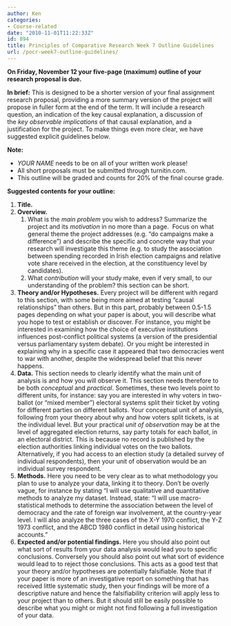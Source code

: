 ```yaml
---
author: Ken
categories:
- Course-related
date: "2010-11-01T11:22:33Z"
id: 894
title: Principles of Comparative Research Week 7 Outline Guidelines
url: /pocr-week7-outline-guidelines/
---
```

**On Friday, November 12 your five-page (maximum) outline of your research proposal is due.** 

**In brief:** This is designed to be a shorter version of your final assignment research proposal, providing a more summary version of the project will propose in fuller form at the end of the term. It will include a research question, an indication of the key causal explanation, a discussion of the _key observable implications_ of that causal explanation, and a justification for the project. To make things even more clear, we have suggested explicit guidelines below.

**Note:**

  * _YOUR NAME_ needs to be on all of your written work please!
  * All short proposals must be submitted through turnitin.com.
  * This outline will be graded and counts for 20% of the final course grade.

**Suggested contents for your outline:**

  1. **Title.**
  2. **Overview.** 
      1. What is the _main problem_ you wish to address? Summarize the project and its _motivation_ in no more than a page.  Focus on what general theme the project addresses (e.g. &#8220;do campaigns make a difference&#8221;) and describe the specific and concrete way that your research will investigate this theme (e.g. to study the association between spending recorded in Irish election campaigns and relative vote share received in the election, at the constituency level by candidates).
      2. What _contribution_ will your study make, even if very small, to our understanding of the problem? this section can be short.
  3. **Theory and/or Hypotheses.** Every project will be different with regard to this section, with some being more aimed at testing &#8220;causal relationships&#8221; than others. But in this part, probably between 0.5-1.5 pages depending on what your paper is about, you will describe what you hope to test or establish or discover. For instance, you might be interested in examining how the choice of executive institutions influences post-conflict political systems (a version of the presidential versus parliamentary system debate). Or you might be interested in explaining why in a specific case it appeared that two democracies went to war with another, despite the widespread belief that this never happens.
  4. **Data.** This section needs to clearly identify what the main unit of analysis is and how you will observe it. This section needs therefore to be both _conceptual_ and _practical_. Sometimes, these two levels point to different units, for instance: say you are interested in why voters in two-ballot (or &#8220;mixed member&#8221;) electoral systems split their ticket by voting for different parties on different ballots. Your conceptual unit of analysis, following from your theory about why and how voters split tickets, is at the individual level. But your practical _unit of observation_ may be at the level of aggregated election returns, say party totals for each ballot, in an electoral district. This is because no record is published by the election authorities linking individual votes on the two ballots. Alternatively, if you had access to an election study (a detailed survey of individual respondents), then your unit of observation would be an individual survey respondent.
  5. **Methods.** Here you need to be very clear as to what methodology you plan to use to analyze your data, linking it to theory. Don&#8217;t be overly vague, for instance by stating &#8220;I will use qualitative and quantitative methods to analyze my dataset. Instead, state: &#8220;I will use macro-statistical methods to determine the association between the level of democracy and the rate of foreign war involvement, at the country-year level. I will also analyze the three cases of the X-Y 1970 conflict, the Y-Z 1973 conflict, and the ABCD 1980 conflict in detail using historical accounts.&#8221;
  6. **Expected and/or potential findings.** Here you should also point out what sort of results from your data analysis would lead you to specific conclusions. Conversely you should also point out what sort of evidence would lead to to reject those conclusions. This acts as a good test that your theory and/or hypotheses are potentially falsifiable. Note that if your paper is more of an investigative report on something that has received little systematic study, then your findings will be more of a descriptive nature and hence the falsifiability criterion will apply less to your project than to others. But it should still be easily possible to describe what you might or might not find following a full investigation of your data.

